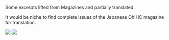 Some excerpts lifted from Magazines and partially translated.

It would be niche to find complete issues of the Japanese Oh!HC magazine for translation.

<img src="./Epson-HX-20/Magazines/Oh!HC-#1 Winter 1982.jpg">

<img src="https://github.com/MartinHepperle/Epson-HX-20/Magazines/readme.md/Oh!HC-#1 Winter 1982.jpg">

